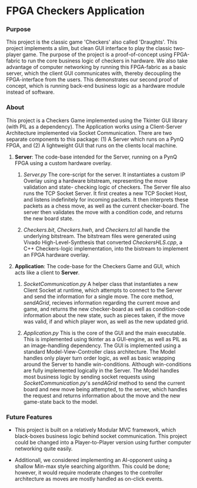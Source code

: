 
# FPGA Checkers Application

### Purpose
This project is the classic game 'Checkers' also called 'Draughts'. This project implements a slim, but clean GUI interface to play the classic two-player game. The purpose of the project is a proof-of-concept using FPGA-fabric to run the core business logic of checkers in hardware. We also take advantage of computer networking by running this FPGA-fabric as a basic server, which the client GUI communicates with, thereby decoupling the FPGA-interface from the users. This demonstrates our second proof of concept, which is running back-end business logic as a hardware module instead of software.

### About

This project is a Checkers Game implemented using the Tkinter GUI library (with PIL as a dependency). The Application works using a Client-Server Architecture implemented via Socket Communication. There are two separate components to this package: (1) A Server which runs on a PynQ FPGA, and (2) A lightweight GUI that runs on the clients local machine.

1. **Server**: The code-base intended for the Server, running on a PynQ FPGA using a custom hardware overlay.

    1. *Server.py* The core-script for the server. It instantiates a custom IP Overlay using a hardware bitstream, representing the move validation and state- checking logic of checkers. The Server file also runs the TCP Socket Server. It first creates a new TCP Socket Host, and listens indefinitely for incoming packets. It then interprets these packets as a chess move, as well as the current checker-board. The server then validates the move with a condition code, and returns the new board state.
    
    3. *Checkers.bit*, *Checkers.hwh*, and *Checkers.tcl* all handle the underlying bitstream. The bitstream files were generated using Vivado High-Level-Synthesis that converted *CheckersHLS.cpp*, a C++ Checkers-logic implementation, into the bistream to implement an FPGA hardware overlay.
    
3. **Application**: The code-base for the Checkers Game and GUI, which acts like a client to **Server**.

    1. *SocketCommunication.py* A helper class that instantiates a new Client Socket at runtime, which attempts to connect to the Server and send the information for a single move. The core method, *sendAGrid*, recieves information regarding the current move and game, and returns the new checker-board as well as condition-code information about the new state, such as pieces taken, if the move was valid, if and which player won, as well as the new updated grid.
    
    3. *Application.py* This is the core of the GUI and the main executable. This is implemented using tkinter as a GUI-engine, as well as PIL as an image-handling dependency. The GUI is implemented using a standard Model-View-Controller class architecture. The Model handles only player turn order logic, as well as basic wrapping around the Server to handle win-conditions. Although win-conditions are fully implemented logically in the Server. The Model handles most business logic by sending socket requests using *SocketCommunication.py*'s *sendAGrid* method to send the current board and new move being attempted, to the server, which handles the request and returns information about the move and the new game-state back to the model.

### Future Features
* This project is built on a relatively Modular MVC framework, which black-boxes business logic behind socket communication. This project could be changed into a Player-to-Player version using further computer networking quite easily. 

* Additionall, we considered implementing an AI-opponent using a shallow Min-max style searching algorithm. This could be done; however, it would require moderate changes to the controller architecture as moves are mostly handled as on-click events.
